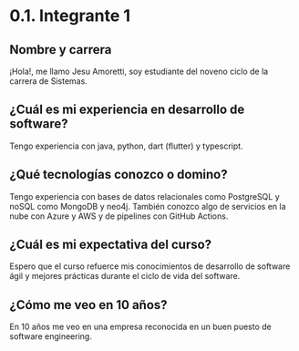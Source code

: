 # 0.1. Integrante 1

## Nombre y carrera

¡Hola!, me llamo Jesu Amoretti, soy estudiante del noveno ciclo de la carrera de Sistemas.

## ¿Cuál es mi experiencia en desarrollo de software?

Tengo experiencia con java, python, dart (flutter) y typescript.

## ¿Qué tecnologías conozco o domino?

Tengo experiencia con bases de datos relacionales como PostgreSQL y noSQL como MongoDB y neo4j. También conozco algo de servicios en la nube con Azure y AWS y de pipelines con GitHub Actions.
## ¿Cuál es mi expectativa del curso?

Espero que el curso refuerce mis conocimientos de desarrollo de software ágil y mejores prácticas durante el ciclo de vida del software.

## ¿Cómo me veo en 10 años?
En 10 años me veo en una empresa reconocida en un buen puesto de software engineering.